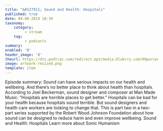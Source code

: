 ```yaml
---
title: "&#127911; Sound and Health: Hospitals"
published: true
date: 04-06-2019 18:39
taxonomy:
    category:
         - stream
    tag:
         - podcasts
summary:
enabled: '0'
header_image: '0'
theurl: https://dts.podtrac.com/redirect.mp3/media.blubrry.com/99percentinvisible/dovetail.prxu.org/96/d95bde4d-20f3-4de1-9e83-ab18668dcdcd/01_Sound_and_Health_Hospitals_f01.mp3
image: artwork-resized.png
template: item
---
```

 
Episode summary: Sound can have serious impacts on our health and wellbeing. And there’s no better place to think about health than hospitals. According to Joel Beckerman, sound designer and composer at Man Made Music: “Hospitals are horrible places to get better.” Hospitals can be bad for your health because hospitals sound terrible. But sound designers and health care workers are looking to change that. This is part two in a two-part series supported by the Robert Wood Johnson Foundation about how sound can be designed to reduce harm and even improve wellbeing. Sound and Health: Hospitals Learn more about Sonic Humanism
